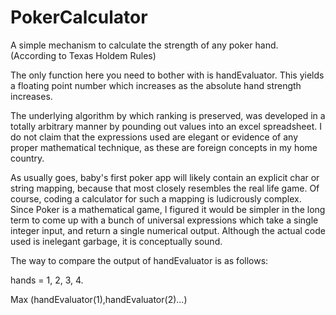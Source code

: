 # PokerCalculator
A simple mechanism to calculate the strength of any poker hand. (According to Texas Holdem Rules)

The only function here you need to bother with is handEvaluator. This yields a floating point number which increases as the absolute hand strength increases.

The underlying algorithm by which ranking is preserved, was developed in a totally arbitrary manner by pounding out values into an excel spreadsheet. I do not claim that the expressions used are elegant or evidence of any proper mathematical technique, as these are foreign concepts in my home country.

As usually goes, baby's first poker app will likely contain an explicit char or string mapping, because that most closely resembles the real life game. Of course, coding a calculator for such a mapping is ludicrously complex. Since Poker is a mathematical game, I figured it would be simpler in the long term to come up with a bunch of universal expressions which take a single integer input, and return a single numerical output. Although the actual code used is inelegant garbage, it is conceptually sound.

The way to compare the output of handEvaluator is as follows:

hands = 1, 2, 3, 4.

Max (handEvaluator(1),handEvaluator(2)...)


